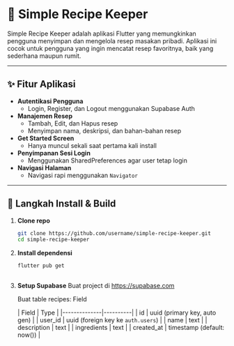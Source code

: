 # 🧾 Simple Recipe Keeper

Simple Recipe Keeper adalah aplikasi Flutter yang memungkinkan pengguna menyimpan dan mengelola resep masakan pribadi. Aplikasi ini cocok untuk pengguna yang ingin mencatat resep favoritnya, baik yang sederhana maupun rumit.

---

## ✨ Fitur Aplikasi

- **Autentikasi Pengguna**
  - Login, Register, dan Logout menggunakan Supabase Auth
- **Manajemen Resep**
  - Tambah, Edit, dan Hapus resep
  - Menyimpan nama, deskripsi, dan bahan-bahan resep
- **Get Started Screen**
  - Hanya muncul sekali saat pertama kali install
- **Penyimpanan Sesi Login**
  - Menggunakan SharedPreferences agar user tetap login
- **Navigasi Halaman**
  - Navigasi rapi menggunakan `Navigator`

---

## 🚀 Langkah Install & Build

1. **Clone repo**
   ```bash
   git clone https://github.com/username/simple-recipe-keeper.git
   cd simple-recipe-keeper
2. **Install dependensi**
   ```bash
   flutter pub get
 
3. **Setup Supabase**
   Buat project di https://supabase.com

   Buat table recipes:
   Field


   \| Field        | Type     |
\|--------------|----------|
\| id           | uuid (primary key, auto gen) |
\| user\_id      | uuid (foreign key ke `auth.users`) |
\| name         | text     |
\| description  | text     |
\| ingredients  | text     |
\| created\_at   | timestamp (default: now()) |
